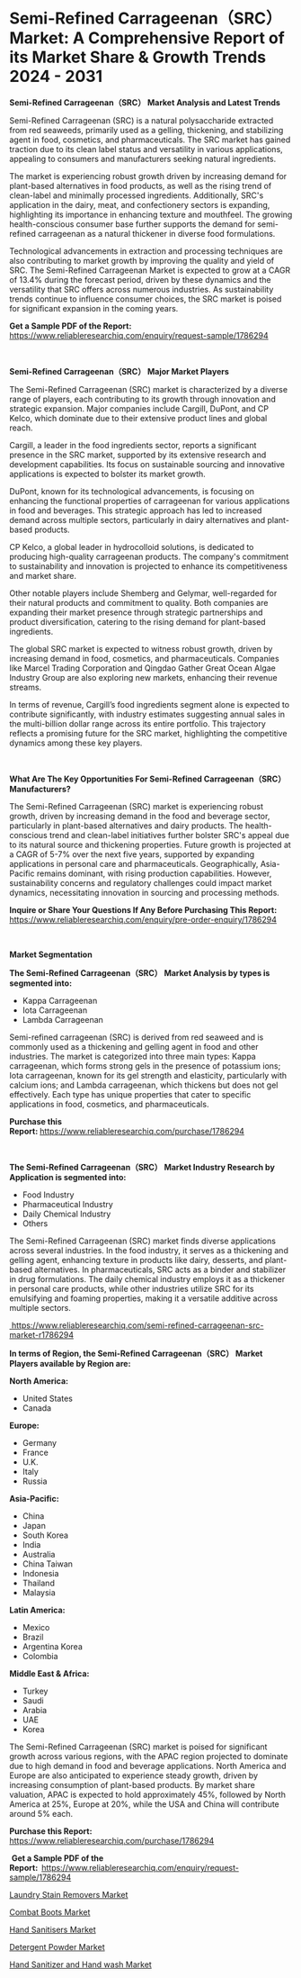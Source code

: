 <p><h1>Semi-Refined Carrageenan（SRC） Market: A Comprehensive Report of its Market Share & Growth Trends 2024 - 2031</h1></p><p><strong>Semi-Refined Carrageenan（SRC） Market Analysis and Latest Trends</strong></p>
<p><p>Semi-Refined Carrageenan (SRC) is a natural polysaccharide extracted from red seaweeds, primarily used as a gelling, thickening, and stabilizing agent in food, cosmetics, and pharmaceuticals. The SRC market has gained traction due to its clean label status and versatility in various applications, appealing to consumers and manufacturers seeking natural ingredients.</p><p>The market is experiencing robust growth driven by increasing demand for plant-based alternatives in food products, as well as the rising trend of clean-label and minimally processed ingredients. Additionally, SRC's application in the dairy, meat, and confectionery sectors is expanding, highlighting its importance in enhancing texture and mouthfeel. The growing health-conscious consumer base further supports the demand for semi-refined carrageenan as a natural thickener in diverse food formulations.</p><p>Technological advancements in extraction and processing techniques are also contributing to market growth by improving the quality and yield of SRC. The Semi-Refined Carrageenan Market is expected to grow at a CAGR of 13.4% during the forecast period, driven by these dynamics and the versatility that SRC offers across numerous industries. As sustainability trends continue to influence consumer choices, the SRC market is poised for significant expansion in the coming years.</p></p>
<p><strong>Get a Sample PDF of the Report:&nbsp;</strong> <a href="https://www.reliableresearchiq.com/enquiry/request-sample/1786294?utm_campaign=1404&utm_medium=2&utm_source=Github&utm_content=ia&utm_term=09102024&utm_id=semi-refined-carrageenansrc">https://www.reliableresearchiq.com/enquiry/request-sample/1786294</a></p>
<p>&nbsp;</p>
<p><strong>Semi-Refined Carrageenan（SRC） Major Market Players</strong></p>
<p><p>The Semi-Refined Carrageenan (SRC) market is characterized by a diverse range of players, each contributing to its growth through innovation and strategic expansion. Major companies include Cargill, DuPont, and CP Kelco, which dominate due to their extensive product lines and global reach.</p><p>Cargill, a leader in the food ingredients sector, reports a significant presence in the SRC market, supported by its extensive research and development capabilities. Its focus on sustainable sourcing and innovative applications is expected to bolster its market growth.</p><p>DuPont, known for its technological advancements, is focusing on enhancing the functional properties of carrageenan for various applications in food and beverages. This strategic approach has led to increased demand across multiple sectors, particularly in dairy alternatives and plant-based products.</p><p>CP Kelco, a global leader in hydrocolloid solutions, is dedicated to producing high-quality carrageenan products. The company's commitment to sustainability and innovation is projected to enhance its competitiveness and market share.</p><p>Other notable players include Shemberg and Gelymar, well-regarded for their natural products and commitment to quality. Both companies are expanding their market presence through strategic partnerships and product diversification, catering to the rising demand for plant-based ingredients.</p><p>The global SRC market is expected to witness robust growth, driven by increasing demand in food, cosmetics, and pharmaceuticals. Companies like Marcel Trading Corporation and Qingdao Gather Great Ocean Algae Industry Group are also exploring new markets, enhancing their revenue streams.</p><p>In terms of revenue, Cargill’s food ingredients segment alone is expected to contribute significantly, with industry estimates suggesting annual sales in the multi-billion dollar range across its entire portfolio. This trajectory reflects a promising future for the SRC market, highlighting the competitive dynamics among these key players.</p></p>
<p>&nbsp;</p>
<p><strong>What Are The Key Opportunities For Semi-Refined Carrageenan（SRC） Manufacturers?</strong></p>
<p><p>The Semi-Refined Carrageenan (SRC) market is experiencing robust growth, driven by increasing demand in the food and beverage sector, particularly in plant-based alternatives and dairy products. The health-conscious trend and clean-label initiatives further bolster SRC's appeal due to its natural source and thickening properties. Future growth is projected at a CAGR of 5-7% over the next five years, supported by expanding applications in personal care and pharmaceuticals. Geographically, Asia-Pacific remains dominant, with rising production capabilities. However, sustainability concerns and regulatory challenges could impact market dynamics, necessitating innovation in sourcing and processing methods. </p></p>
<p><strong>Inquire or Share Your Questions If Any Before Purchasing This Report:</strong> <a href="https://www.reliableresearchiq.com/enquiry/pre-order-enquiry/1786294?utm_campaign=1404&utm_medium=2&utm_source=Github&utm_content=ia&utm_term=09102024&utm_id=semi-refined-carrageenansrc">https://www.reliableresearchiq.com/enquiry/pre-order-enquiry/1786294</a></p>
<p>&nbsp;</p>
<p><strong>Market Segmentation</strong></p>
<p><strong>The Semi-Refined Carrageenan（SRC） Market Analysis by types is segmented into:</strong></p>
<p><ul><li>Kappa Carrageenan</li><li>Iota Carrageenan</li><li>Lambda Carrageenan</li></ul></p>
<p><p>Semi-refined carrageenan (SRC) is derived from red seaweed and is commonly used as a thickening and gelling agent in food and other industries. The market is categorized into three main types: Kappa carrageenan, which forms strong gels in the presence of potassium ions; Iota carrageenan, known for its gel strength and elasticity, particularly with calcium ions; and Lambda carrageenan, which thickens but does not gel effectively. Each type has unique properties that cater to specific applications in food, cosmetics, and pharmaceuticals.</p></p>
<p><strong>Purchase this Report:&nbsp;</strong><a href="https://www.reliableresearchiq.com/purchase/1786294?utm_campaign=1404&utm_medium=2&utm_source=Github&utm_content=ia&utm_term=09102024&utm_id=semi-refined-carrageenansrc">https://www.reliableresearchiq.com/purchase/1786294</a></p>
<p>&nbsp;</p>
<p><strong>The Semi-Refined Carrageenan（SRC） Market Industry Research by Application is segmented into:</strong></p>
<p><ul><li>Food Industry</li><li>Pharmaceutical Industry</li><li>Daily Chemical Industry</li><li>Others</li></ul></p>
<p><p>The Semi-Refined Carrageenan (SRC) market finds diverse applications across several industries. In the food industry, it serves as a thickening and gelling agent, enhancing texture in products like dairy, desserts, and plant-based alternatives. In pharmaceuticals, SRC acts as a binder and stabilizer in drug formulations. The daily chemical industry employs it as a thickener in personal care products, while other industries utilize SRC for its emulsifying and foaming properties, making it a versatile additive across multiple sectors.</p></p>
<p><a href="https://www.reliableresearchiq.com/semi-refined-carrageenan-src-market-r1786294?utm_campaign=1404&utm_medium=2&utm_source=Github&utm_content=ia&utm_term=09102024&utm_id=semi-refined-carrageenansrc">&nbsp;https://www.reliableresearchiq.com/semi-refined-carrageenan-src-market-r1786294</a></p>
<p><strong>In terms of Region, the Semi-Refined Carrageenan（SRC） Market Players available by Region are:</strong></p>
<p>
    <p> <strong> North America: </strong>
        <ul>
            <li>United States</li>
            <li>Canada</li>
        </ul>
        </p> 
    <p> <strong> Europe: </strong>
        <ul>
            <li>Germany</li>
            <li>France</li>
            <li>U.K.</li>
            <li>Italy</li>
            <li>Russia</li>
        </ul>
        </p> 
    <p> <strong> Asia-Pacific: </strong>
        <ul>
            <li>China</li>
            <li>Japan</li>
            <li>South Korea</li>
            <li>India</li>
            <li>Australia</li>
            <li>China Taiwan</li>
            <li>Indonesia</li>
            <li>Thailand</li>
            <li>Malaysia</li>
        </ul>
        </p> 
    <p> <strong> Latin America: </strong>
        <ul>
            <li>Mexico</li>
            <li>Brazil</li>
            <li>Argentina Korea</li>
            <li>Colombia</li>
        </ul>
        </p> 
    <p> <strong> Middle East & Africa: </strong>
        <ul>
            <li>Turkey</li>
            <li>Saudi</li>
            <li>Arabia</li>
            <li>UAE</li>
            <li>Korea</li>
        </ul>
    </p>
    </p>
<p><p>The Semi-Refined Carrageenan (SRC) market is poised for significant growth across various regions, with the APAC region projected to dominate due to high demand in food and beverage applications. North America and Europe are also anticipated to experience steady growth, driven by increasing consumption of plant-based products. By market share valuation, APAC is expected to hold approximately 45%, followed by North America at 25%, Europe at 20%, while the USA and China will contribute around 5% each.</p></p>
<p><strong>Purchase this Report: </strong><a href="https://www.reliableresearchiq.com/purchase/1786294?utm_campaign=1404&utm_medium=2&utm_source=Github&utm_content=ia&utm_term=09102024&utm_id=semi-refined-carrageenansrc">https://www.reliableresearchiq.com/purchase/1786294</a></p>
<p>&nbsp;<strong>Get a Sample PDF of the Report:&nbsp;&nbsp;</strong><a href="https://www.reliableresearchiq.com/enquiry/request-sample/1786294?utm_campaign=1404&utm_medium=2&utm_source=Github&utm_content=ia&utm_term=09102024&utm_id=semi-refined-carrageenansrc">https://www.reliableresearchiq.com/enquiry/request-sample/1786294</a></p>
<p><strong></strong></p>
<p><p><a href="https://www.linkedin.com/pulse/laundry-stain-removers-market-evolution-global-trends-regional-bue3c?trackingId=%2F9d8vDfpS4CDgWkDJJ6UPw%3D%3D&utm_campaign=1404&utm_medium=2&utm_source=Github&utm_content=ia&utm_term=09102024&utm_id=semi-refined-carrageenansrc">Laundry Stain Removers Market</a></p><p><a href="https://www.linkedin.com/pulse/global-combat-boots-market-status-2024-2031-forecast-region-9sq8c?utm_campaign=1404&utm_medium=2&utm_source=Github&utm_content=ia&utm_term=09102024&utm_id=semi-refined-carrageenansrc">Combat Boots Market</a></p><p><a href="https://www.linkedin.com/pulse/hand-sanitisers-market-matrix-applications-industrialeducationoffice-rm0hc?utm_campaign=1404&utm_medium=2&utm_source=Github&utm_content=ia&utm_term=09102024&utm_id=semi-refined-carrageenansrc">Hand Sanitisers Market</a></p><p><a href="https://www.linkedin.com/pulse/detergent-powder-market-growth-segmentation-regional-analysis-2jyjc?trackingId=QVcND8gLTMaR5IzFBvLn%2FA%3D%3D&utm_campaign=1404&utm_medium=2&utm_source=Github&utm_content=ia&utm_term=09102024&utm_id=semi-refined-carrageenansrc">Detergent Powder Market</a></p><p><a href="https://www.linkedin.com/pulse/hand-sanitizer-wash-industry-analysis-report-its-market-xy48f?utm_campaign=1404&utm_medium=2&utm_source=Github&utm_content=ia&utm_term=09102024&utm_id=semi-refined-carrageenansrc">Hand Sanitizer and Hand wash Market</a></p></p>